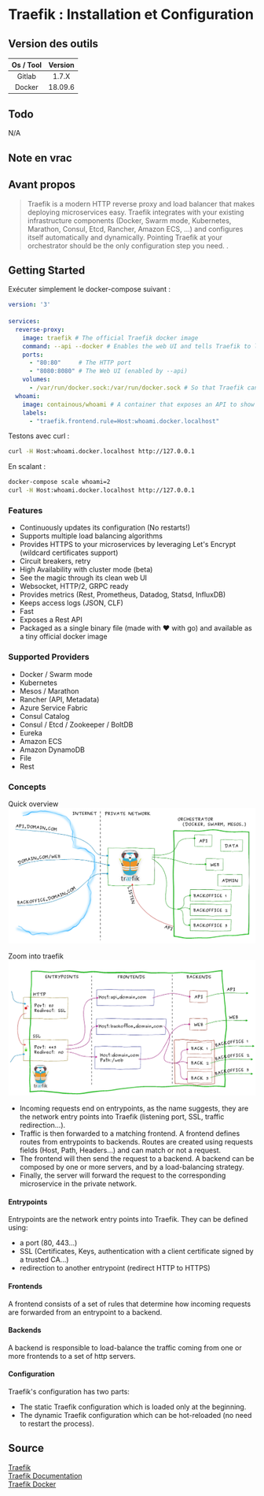 # Traefik : Installation et Configuration

## Version des outils

| Os / Tool | Version |
| :-------: | :-----: |
|   Gitlab  |  1.7.X  |
|   Docker  | 18.09.6 |

## Todo

N/A

## Note en vrac

## Avant propos

> Traefik is a modern HTTP reverse proxy and load balancer that makes deploying microservices easy. Traefik integrates with your existing infrastructure components (Docker, Swarm mode, Kubernetes, Marathon, Consul, Etcd, Rancher, Amazon ECS, ...) and configures itself automatically and dynamically. Pointing Traefik at your orchestrator should be the only configuration step you need.  .

## Getting Started

Exécuter simplement le docker-compose suivant :  

```yaml
version: '3'

services:
  reverse-proxy:
    image: traefik # The official Traefik docker image
    command: --api --docker # Enables the web UI and tells Traefik to listen to docker
    ports:
      - "80:80"     # The HTTP port
      - "8080:8080" # The Web UI (enabled by --api)
    volumes:
      - /var/run/docker.sock:/var/run/docker.sock # So that Traefik can listen to the Docker events
  whoami:
    image: containous/whoami # A container that exposes an API to show its IP address
    labels:
      - "traefik.frontend.rule=Host:whoami.docker.localhost"
```

Testons avec curl :

```sh
curl -H Host:whoami.docker.localhost http://127.0.0.1
```

En scalant :

```sh
docker-compose scale whoami=2
curl -H Host:whoami.docker.localhost http://127.0.0.1
```

### Features

-   Continuously updates its configuration (No restarts!)
-   Supports multiple load balancing algorithms
-   Provides HTTPS to your microservices by leveraging Let's Encrypt (wildcard certificates support)
-   Circuit breakers, retry
-   High Availability with cluster mode (beta)
-   See the magic through its clean web UI
-   Websocket, HTTP/2, GRPC ready
-   Provides metrics (Rest, Prometheus, Datadog, Statsd, InfluxDB)
-   Keeps access logs (JSON, CLF)
-   Fast
-   Exposes a Rest API
-   Packaged as a single binary file (made with ❤️ with go) and available as a tiny official docker image

### Supported Providers

-   Docker / Swarm mode
-   Kubernetes
-   Mesos / Marathon
-   Rancher (API, Metadata)
-   Azure Service Fabric
-   Consul Catalog
-   Consul / Etcd / Zookeeper / BoltDB
-   Eureka
-   Amazon ECS
-   Amazon DynamoDB
-   File
-   Rest

### Concepts

Quick overview  
![Overview](/img/tfk-001.png)

Zoom into traefik  
![Zoom](/img/tfk-002.png)

-   Incoming requests end on entrypoints, as the name suggests, they are the network entry points into Traefik (listening port, SSL, traffic redirection...).
-   Traffic is then forwarded to a matching frontend. A frontend defines routes from entrypoints to backends. Routes are created using requests fields (Host, Path, Headers...) and can match or not a request.
-   The frontend will then send the request to a backend. A backend can be composed by one or more servers, and by a load-balancing strategy.
-   Finally, the server will forward the request to the corresponding microservice in the private network.

#### Entrypoints

Entrypoints are the network entry points into Traefik. They can be defined using:

-   a port (80, 443...)
-   SSL (Certificates, Keys, authentication with a client certificate signed by a trusted CA...)
-   redirection to another entrypoint (redirect HTTP to HTTPS)

#### Frontends

A frontend consists of a set of rules that determine how incoming requests are forwarded from an entrypoint to a backend.

#### Backends

A backend is responsible to load-balance the traffic coming from one or more frontends to a set of http servers.

#### Configuration

Traefik's configuration has two parts:

-   The static Traefik configuration which is loaded only at the beginning.
-   The dynamic Traefik configuration which can be hot-reloaded (no need to restart the process).

## Source

[Traefik](https://traefik.io/)  
[Traefik Documentation](https://docs.traefik.io/v2.0/)  
[Traefik Docker](https://hub.docker.com/_/traefik)  
